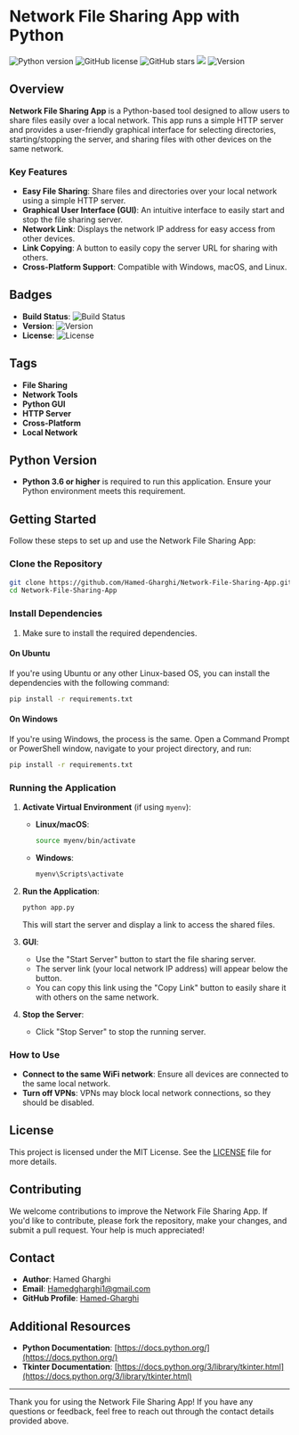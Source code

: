 # Network File Sharing App with Python

![Python version](https://img.shields.io/badge/python-3.6%2B-blue) ![GitHub license](https://img.shields.io/github/license/Hamed-Gharghi/Network-File-Sharing-App) ![GitHub stars](https://img.shields.io/github/stars/Hamed-Gharghi/Network-File-Sharing-App?style=social) ![](https://komarev.com/ghpvc/?username=Hamed-Gharghi&color=green&style=flat-square) ![Version](https://img.shields.io/badge/version-1.0.0-brightgreen)

## Overview

**Network File Sharing App** is a Python-based tool designed to allow users to share files easily over a local network. This app runs a simple HTTP server and provides a user-friendly graphical interface for selecting directories, starting/stopping the server, and sharing files with other devices on the same network.

### Key Features

- **Easy File Sharing**: Share files and directories over your local network using a simple HTTP server.
- **Graphical User Interface (GUI)**: An intuitive interface to easily start and stop the file sharing server.
- **Network Link**: Displays the network IP address for easy access from other devices.
- **Link Copying**: A button to easily copy the server URL for sharing with others.
- **Cross-Platform Support**: Compatible with Windows, macOS, and Linux.

## Badges

- **Build Status**: ![Build Status](https://img.shields.io/github/workflow/status/Hamed-Gharghi/Network-File-Sharing-App/CI)
- **Version**: ![Version](https://img.shields.io/badge/version-1.0.0-brightgreen)
- **License**: ![License](https://img.shields.io/github/license/Hamed-Gharghi/Network-File-Sharing-App)

## Tags

- **File Sharing**
- **Network Tools**
- **Python GUI**
- **HTTP Server**
- **Cross-Platform**
- **Local Network**

## Python Version

- **Python 3.6 or higher** is required to run this application. Ensure your Python environment meets this requirement.

## Getting Started

Follow these steps to set up and use the Network File Sharing App:

### Clone the Repository

```sh
git clone https://github.com/Hamed-Gharghi/Network-File-Sharing-App.git
cd Network-File-Sharing-App
```

### Install Dependencies

1. Make sure to install the required dependencies.

#### On Ubuntu

If you're using Ubuntu or any other Linux-based OS, you can install the dependencies with the following command:

```sh
pip install -r requirements.txt
```

#### On Windows

If you're using Windows, the process is the same. Open a Command Prompt or PowerShell window, navigate to your project directory, and run:

```sh
pip install -r requirements.txt
```

### Running the Application

1. **Activate Virtual Environment** (if using `myenv`):

   - **Linux/macOS**:
     ```sh
     source myenv/bin/activate
     ```
   - **Windows**:
     ```sh
     myenv\Scripts\activate
     ```

2. **Run the Application**:
   ```sh
   python app.py
   ```

   This will start the server and display a link to access the shared files.

3. **GUI**:
   - Use the "Start Server" button to start the file sharing server.
   - The server link (your local network IP address) will appear below the button. 
   - You can copy this link using the "Copy Link" button to easily share it with others on the same network.

4. **Stop the Server**:
   - Click "Stop Server" to stop the running server.

### How to Use

- **Connect to the same WiFi network**: Ensure all devices are connected to the same local network.
- **Turn off VPNs**: VPNs may block local network connections, so they should be disabled.

## License

This project is licensed under the MIT License. See the [LICENSE](LICENSE) file for more details.

## Contributing

We welcome contributions to improve the Network File Sharing App. If you'd like to contribute, please fork the repository, make your changes, and submit a pull request. Your help is much appreciated!

## Contact

- **Author**: Hamed Gharghi
- **Email**: [Hamedgharghi1@gmail.com](mailto:Hamedgharghi1@gmail.com)
- **GitHub Profile**: [Hamed-Gharghi](https://github.com/Hamed-Gharghi)

## Additional Resources

- **Python Documentation**: [https://docs.python.org/](https://docs.python.org/)
- **Tkinter Documentation**: [https://docs.python.org/3/library/tkinter.html](https://docs.python.org/3/library/tkinter.html)

---

Thank you for using the Network File Sharing App! If you have any questions or feedback, feel free to reach out through the contact details provided above.
